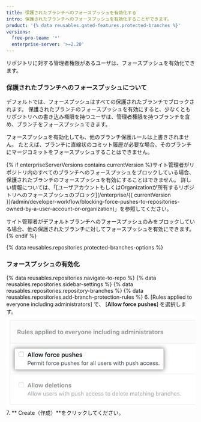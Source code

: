 ```yaml
---
title: 保護されたブランチへのフォースプッシュを有効化する
intro: 保護されたブランチへのフォースプッシュを有効化することができます。
product: '{% data reusables.gated-features.protected-branches %}'
versions:
  free-pro-team: '*'
  enterprise-server: '>=2.20'
---
```


リポジトリに対する管理者権限があるユーザは、フォースプッシュを有効化できます。

### 保護されたブランチへのフォースプッシュについて

デフォルトでは、フォースプッシュはすべての保護されたブランチでブロックされます。 保護されたブランチのフォースプッシュを有効にすると、少なくともリポジトリへの書き込み権限を持つユーザは、管理者権限を持つブランチを含め、ブランチをフォースプッシュできます。

フォースプッシュを有効化しても、他のブランチ保護ルールは上書きされません。 たとえば、ブランチに直線状のコミット履歴が必要な場合、そのブランチにマージコミットをフォースプッシュすることはできません。

{% if enterpriseServerVersions contains currentVersion %}サイト管理者がリポジトリ内のすべてのブランチへのフォースプッシュをブロックしている場合、保護されたブランチのフォースプッシュを有効にすることはできません。 詳しい情報については、「[ユーザアカウントもしくはOrganizationが所有するリポジトリへのフォースプッシュのブロック](/enterprise/{{ currentVersion }}/admin/developer-workflow/blocking-force-pushes-to-repositories-owned-by-a-user-account-or-organization)」を参照してください。

サイト管理者がデフォルトブランチへのフォースプッシュのみをブロックしている場合、他の保護されたブランチに対してフォースプッシュを有効にできます。{% endif %}

{% data reusables.repositories.protected-branches-options %}

### フォースプッシュの有効化

{% data reusables.repositories.navigate-to-repo %}
{% data reusables.repositories.sidebar-settings %}
{% data reusables.repositories.repository-branches %}
{% data reusables.repositories.add-branch-protection-rules %}
6. [Rules applied to everyone including administrators] で、 [**Allow force pushes**] を選択します。 ![フォースプッシュオプションを許可する](/assets/images/help/repository/allow-force-pushes.png)
7. ** Create（作成）**をクリックしてください。
